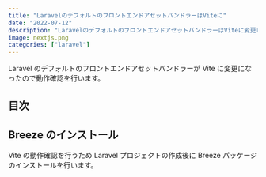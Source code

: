 ```yaml
---
title: "LaravelのデフォルトのフロントエンドアセットバンドラーはViteに"
date: "2022-07-12"
description: "LaravelのデフォルトのフロントエンドアセットバンドラーはViteに変更したので動作確認をしています。"
image: nextjs.png
categories: ["laravel"]
---
```


Laravel のデフォルトのフロントエンドアセットバンドラーが Vite に変更になったので動作確認を行います。

## 目次

<script async src="https://pagead2.googlesyndication.com/pagead/js/adsbygoogle.js?client=ca-pub-8739039484788204" crossorigin="anonymous"></script><ins class="adsbygoogle" style="display:block; text-align:center;" data-ad-layout="in-article" data-ad-format="fluid" data-ad-client="ca-pub-8739039484788204" data-ad-slot="7101648019"></ins><script>(adsbygoogle = window.adsbygoogle || []).push({});</script>

## Breeze のインストール

Vite の動作確認を行うため Laravel プロジェクトの作成後に Breeze パッケージのインストールを行います。
